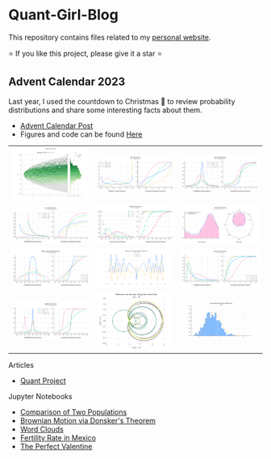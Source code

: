 # Quant-Girl-Blog

This repository contains files related to my [personal website](https://quantgirl.blog).

⭐️ If you like this project, please give it a star ⭐️

## Advent Calendar 2023

Last year, I used the countdown to Christmas 🎄 to review probability distributions and share some interesting facts about them.

* [Advent Calendar Post](https://quantgirl.blog/advent-calendar-2023/)
* Figures and code can be found  [Here](https://github.com/quantgirluk/Quant-Girl-Blog/tree/master/Advent_Calendar)  


|                                                                               |                                                                          |                                                                                        |
|-------------------------------------------------------------------------------|--------------------------------------------------------------------------|----------------------------------------------------------------------------------------|
| <img width="100%" src="Advent_Calendar/figures/24_Normal_Bonus.png">     | <img width="100%" src="Advent_Calendar/figures/02_Beta.png">        | <img width="100%" src="Advent_Calendar/figures/03_Cauchy.png">                    |
| <img width="100%" src="Advent_Calendar/figures/04_Pareto.png">           | <img width="100%" src="Advent_Calendar/figures/05_Poisson.png">     | <img width="100%" src="Advent_Calendar/figures/16_VonMises_Bonus.png">            |
| <img width="100%" src="Advent_Calendar/figures/18_WignerSemicircle.png"> | <img width="100%" src="Advent_Calendar/figures/19_Zeta_Bonus1.png"> | <img width="100%" src="Advent_Calendar/figures/09_Gamma.png">                     |
| <img width="100%" src="Advent_Calendar/figures/10_Laplace.png">          | <img width="100%" src="Advent_Calendar/figures/19_Zeta_Bonus2.png"> | <img width="100%" src="Advent_Calendar/figures/20_TracyWidom_Bonus.gif?raw=true"> |




Articles

- [Quant Project](https://quantgirl.blog/quant-project/)

Jupyter Notebooks

- [Comparison of Two Populations](https://quantgirl.blog/comparison-of-samples/)
- [Brownian Motion via Donsker's Theorem](https://quantgirl.blog/donsker-random-walk/)
- [Word Clouds](https://quantgirl.blog/word-clouds-with-python/)
- [Fertility Rate in Mexico](https://quantgirl.blog/data-stories/)
- [The Perfect Valentine](https://quantgirl.blog/the-perfect-valentine/)

